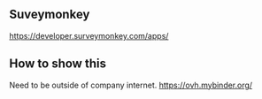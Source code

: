 ## Suveymonkey

https://developer.surveymonkey.com/apps/

## How to show this

Need to be outside of company internet.
https://ovh.mybinder.org/
